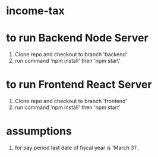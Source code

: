 # income-tax

# to run Backend Node Server
1. Clone repo and checkout to branch 'backend' 
2. run command 'npm install' then 'npm start'

# to run Frontend React Server
1. Clone repo and checkout to branch 'frontend'
2. run command 'npm install' then 'npm start'

# assumptions
1. for pay period last date of fiscal year is 'March 31'.
